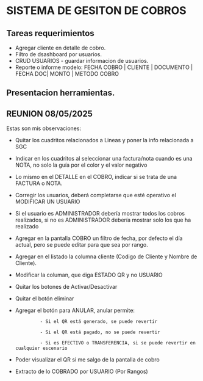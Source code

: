# SISTEMA DE GESITON DE COBROS

## Tareas requerimientos
* Agregar cliente en detalle de cobro.
* Filtro de dsashboard por usuarios.
* CRUD USUARIOS - guardar informacion de usuarios.
* Reporte o informe modelo:   FECHA COBRO | CLIENTE | DOCUMENTO | FECHA DOC| MONTO | METODO COBRO

## Presentacion herramientas.


## REUNION 08/05/2025

Estas son mis observaciones:

- Quitar los cuadritos relacionados a Lineas y poner la info relacionada a SGC

- Indicar en los cuadritos al seleccionar una factura/nota cuando es una NOTA, no solo la guía por el color y el valor negativo

- Lo mismo en el DETALLE en el COBRO, indicar si se trata de una FACTURA o NOTA.

- Corregir los usuarios, deberá completarse que esté operativo el MODIFICAR UN USUARIO

- Si el usuario es ADMINISTRADOR debería mostrar todos los cobros realizados, si no es ADMINISTRADOR debería mostrar solo los que ha realizado

- Agregar en la pantalla COBRO un filtro de fecha, por defecto el día actual, pero se puede editar para que sea por rango.

- Agregar en el listado la columna cliente (Codigo de Cliente y Nombre de Cliente).

- Modificar la columan, que diga ESTADO QR y no USUARIO

- Quitar los botones de Activar/Desactivar

- Quitar el botón eliminar

- Agregar el botón para ANULAR, anular permite:

               - Si el QR está generado, se puede revertir

               - Si el QR está pagado, no se puede revertir

               - Si es EFECTIVO o TRANSFERENCIA, si se puede revertir en cualquier escenario

- Poder visualizar el QR si me salgo de la pantalla de cobro

- Extracto de lo COBRADO por USUARIO (Por Rangos)

 